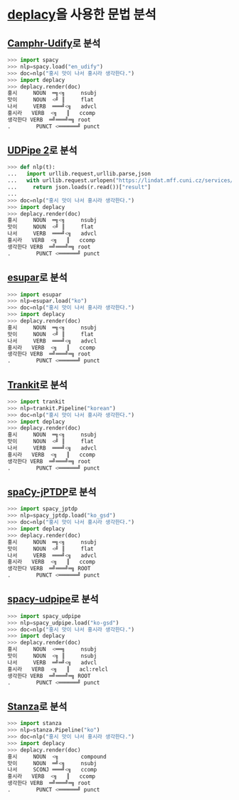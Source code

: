# [deplacy](https://koichiyasuoka.github.io/deplacy/)을 사용한 문법 분석

## [Camphr-Udify](https://camphr.readthedocs.io/en/stable/notes/udify.html)로 분석

```py
>>> import spacy
>>> nlp=spacy.load("en_udify")
>>> doc=nlp("홍시 맛이 나서 홍시라 생각한다.")
>>> import deplacy
>>> deplacy.render(doc)
홍시     NOUN  ═╗<╗     nsubj
맛이     NOUN  <╝ ║     flat
나서     VERB  ═══╝<╗   advcl
홍시라   VERB  <╗   ║   ccomp
생각한다 VERB  ═╝═══╝═╗ root
.        PUNCT <══════╝ punct
```

## [UDPipe 2](http://ufal.mff.cuni.cz/udpipe/2)로 분석

```py
>>> def nlp(t):
...   import urllib.request,urllib.parse,json
...   with urllib.request.urlopen("https://lindat.mff.cuni.cz/services/udpipe/api/process?model=ko_gsd&tokenizer&tagger&parser&data="+urllib.parse.quote(t)) as r:
...     return json.loads(r.read())["result"]
...
>>> doc=nlp("홍시 맛이 나서 홍시라 생각한다.")
>>> import deplacy
>>> deplacy.render(doc)
홍시     NOUN  ═╗<╗     nsubj
맛이     NOUN  <╝ ║     flat
나서     VERB  ═══╝<╗   advcl
홍시라   VERB  <╗   ║   ccomp
생각한다 VERB  ═╝═══╝═╗ root
.        PUNCT <══════╝ punct
```

## [esupar](https://github.com/KoichiYasuoka/esupar)로 분석

```py
>>> import esupar
>>> nlp=esupar.load("ko")
>>> doc=nlp("홍시 맛이 나서 홍시라 생각한다.")
>>> import deplacy
>>> deplacy.render(doc)
홍시     NOUN  ═╗<╗     nsubj
맛이     NOUN  <╝ ║     flat
나서     VERB  ═══╝<╗   advcl
홍시라   VERB  <╗   ║   ccomp
생각한다 VERB  ═╝═══╝═╗ root
.        PUNCT <══════╝ punct
```

## [Trankit](https://github.com/nlp-uoregon/trankit)로 분석

```py
>>> import trankit
>>> nlp=trankit.Pipeline("korean")
>>> doc=nlp("홍시 맛이 나서 홍시라 생각한다.")
>>> import deplacy
>>> deplacy.render(doc)
홍시     NOUN  ═╗<╗     nsubj
맛이     NOUN  <╝ ║     flat
나서     VERB  ═══╝<╗   advcl
홍시라   VERB  <╗   ║   ccomp
생각한다 VERB  ═╝═══╝═╗ root
.        PUNCT <══════╝ punct
```

## [spaCy-jPTDP](https://github.com/KoichiYasuoka/spaCy-jPTDP)로 분석

```py
>>> import spacy_jptdp
>>> nlp=spacy_jptdp.load("ko_gsd")
>>> doc=nlp("홍시 맛이 나서 홍시라 생각한다.")
>>> import deplacy
>>> deplacy.render(doc)
홍시     NOUN  ═╗<╗     nsubj
맛이     NOUN  <╝ ║     flat
나서     VERB  ═══╝<╗   advcl
홍시라   VERB  <╗   ║   ccomp
생각한다 VERB  ═╝═══╝═╗ ROOT
.        PUNCT <══════╝ punct
```

## [spacy-udpipe](https://github.com/TakeLab/spacy-udpipe)로 분석

```py
>>> import spacy_udpipe
>>> nlp=spacy_udpipe.load("ko-gsd")
>>> doc=nlp("홍시 맛이 나서 홍시라 생각한다.")
>>> import deplacy
>>> deplacy.render(doc)
홍시     NOUN  <══╗     nsubj
맛이     NOUN  <╗ ║     nsubj
나서     VERB  ═╝═╝<╗   advcl
홍시라   VERB  <╗   ║   acl:relcl
생각한다 VERB  ═╝═══╝═╗ ROOT
.        PUNCT <══════╝ punct
```

## [Stanza](https://stanfordnlp.github.io/stanza)로 분석

```py
>>> import stanza
>>> nlp=stanza.Pipeline("ko")
>>> doc=nlp("홍시 맛이 나서 홍시라 생각한다.")
>>> import deplacy
>>> deplacy.render(doc)
홍시     NOUN  <╗       compound
맛이     NOUN  ═╝<╗     nsubj
나서     SCONJ ═══╝<╗   ccomp
홍시라   VERB  <╗   ║   ccomp
생각한다 VERB  ═╝═══╝═╗ root
.        PUNCT <══════╝ punct
```

